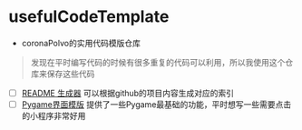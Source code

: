 
# usefulCodeTemplate

- coronaPolvo的实用代码模版仓库


> 发现在平时编写代码的时候有很多重复的代码可以利用，所以我使用这个仓库来保存这些代码

- [ ] [README 生成器](./produce_rm/README.md)
可以根据github的项目内容生成对应的索引
- [ ] [Pygame界面模版](./pygameTemplate/README.md)
提供了一些Pygame最基础的功能，平时想写一些需要点击的小程序非常好用
